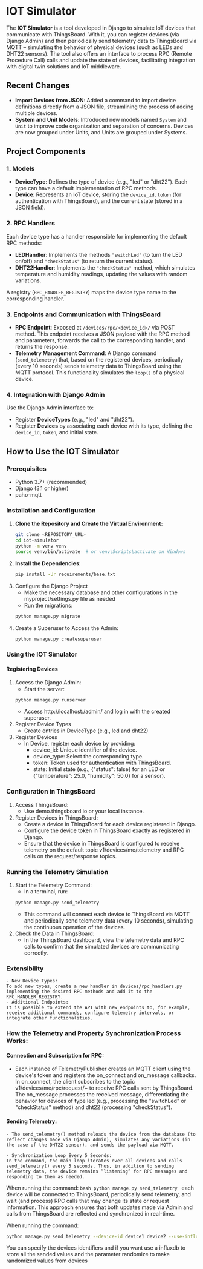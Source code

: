 # IOT Simulator

The **IOT Simulator** is a tool developed in Django to simulate IoT devices that communicate with ThingsBoard. With it, you can register devices (via Django Admin) and then periodically send telemetry data to ThingsBoard via MQTT – simulating the behavior of physical devices (such as LEDs and DHT22 sensors). The tool also offers an interface to process RPC (Remote Procedure Call) calls and update the state of devices, facilitating integration with digital twin solutions and IoT middleware.

## Recent Changes

- **Import Devices from JSON**: Added a command to import device definitions directly from a JSON file, streamlining the process of adding multiple devices.
- **System and Unit Models**: Introduced new models named `System` and `Unit` to improve code organization and separation of concerns. Devices are now grouped under Units, and Units are grouped under Systems.

## Project Components

### 1. Models
- **DeviceType**: Defines the type of device (e.g., "led" or "dht22"). Each type can have a default implementation of RPC methods.
- **Device**: Represents an IoT device, storing the `device_id`, `token` (for authentication with ThingsBoard), and the current state (stored in a JSON field).

### 2. RPC Handlers
Each device type has a handler responsible for implementing the default RPC methods:
- **LEDHandler**: Implements the methods `"switchLed"` (to turn the LED on/off) and `"checkStatus"` (to return the current status).
- **DHT22Handler**: Implements the `"checkStatus"` method, which simulates temperature and humidity readings, updating the values with random variations.

A registry (`RPC_HANDLER_REGISTRY`) maps the device type name to the corresponding handler.

### 3. Endpoints and Communication with ThingsBoard
- **RPC Endpoint**: Exposed at `/devices/rpc/<device_id>/` via POST method. This endpoint receives a JSON payload with the RPC method and parameters, forwards the call to the corresponding handler, and returns the response.
- **Telemetry Management Command**: A Django command (`send_telemetry`) that, based on the registered devices, periodically (every 10 seconds) sends telemetry data to ThingsBoard using the MQTT protocol. This functionality simulates the `loop()` of a physical device.

### 4. Integration with Django Admin
Use the Django Admin interface to:
- Register **DeviceTypes** (e.g., "led" and "dht22").
- Register **Devices** by associating each device with its type, defining the `device_id`, `token`, and initial state.

## How to Use the IOT Simulator

### Prerequisites
- Python 3.7+ (recommended)
- Django (3.1 or higher)
- paho-mqtt

### Installation and Configuration
1. **Clone the Repository and Create the Virtual Environment:**
   ```bash
   git clone <REPOSITORY_URL>
   cd iot-simulator
   python -m venv venv
   source venv/bin/activate  # or venv\Scripts\activate on Windows
   ```
2. **Install the Dependencies**:
    ```bash
    pip install -Ur requirements/base.txt
    ```
3. Configure the Django Project
    - Make the necessary database and other configurations in the myproject/settings.py file as needed
    - Run the migrations:
    ```bash
    python manage.py migrate
    ```
4. Create a Superuser to Access the Admin:
    ```bash
    python manage.py createsuperuser
    ```

### Using the IOT Simulator

#### Registering Devices
1. Access the Django Admin:
    - Start the server:
    ```bash
    python manage.py runserver
    ```
    - Access http://localhost:<port>/admin/ and log in with the created superuser.
2. Register Device Types
    - Create entries in DeviceType (e.g., led and dht22)
3. Register Devices
    - In Device, register each device by providing:
        - device_id: Unique identifier of the device.
        - device_type: Select the corresponding type.
        - token: Token used for authentication with ThingsBoard.
        - state: Initial state (e.g., {"status": false} for an LED or {"temperature": 25.0, "humidity": 50.0} for a sensor).

### Configuration in ThingsBoard
1. Access ThingsBoard:
    - Use demo.thingsboard.io or your local instance.
2. Register Devices in ThingsBoard:
    - Create a device in ThingsBoard for each device registered in Django.
    - Configure the device token in ThingsBoard exactly as registered in Django.
    - Ensure that the device in ThingsBoard is configured to receive telemetry on the default topic v1/devices/me/telemetry and RPC calls on the request/response topics.

### Running the Telemetry Simulation
1. Start the Telemetry Command:
    - In a terminal, run:
    ```bash
    python manage.py send_telemetry
    ```
    - This command will connect each device to ThingsBoard via MQTT and periodically send telemetry data (every 10 seconds), simulating the continuous operation of the devices.
2. Check the Data in ThingsBoard:
    - In the ThingsBoard dashboard, view the telemetry data and RPC calls to confirm that the simulated devices are communicating correctly.

### Extensibility
    - New Device Types:
    To add new types, create a new handler in devices/rpc_handlers.py implementing the desired RPC methods and add it to the RPC_HANDLER_REGISTRY.
    - Additional Endpoints:
    It is possible to extend the API with new endpoints to, for example, receive additional commands, configure telemetry intervals, or integrate other functionalities.


### How the Telemetry and Property Synchronization Process Works:

#### Connection and Subscription for RPC:
- Each instance of TelemetryPublisher creates an MQTT client using the device's token and registers the on_connect and on_message callbacks.
    In on_connect, the client subscribes to the topic v1/devices/me/rpc/request/+ to receive RPC calls sent by ThingsBoard.
    The on_message processes the received message, differentiating the behavior for devices of type led (e.g., processing the "switchLed" or "checkStatus" method) and dht22 (processing "checkStatus").

#### Sending Telemetry:
    - The send_telemetry() method reloads the device from the database (to reflect changes made via Django Admin), simulates any variations (in the case of the DHT22 sensor), and sends the payload via MQTT.

    - Synchronization Loop Every 5 Seconds:
    In the command, the main loop iterates over all devices and calls send_telemetry() every 5 seconds. Thus, in addition to sending telemetry data, the device remains “listening” for RPC messages and responding to them as needed.

When running the command:
    ```bash
    python manage.py send_telemetry
    ```
each device will be connected to ThingsBoard, periodically send telemetry, and wait (and process) RPC calls that may change its state or request information.
This approach ensures that both updates made via Admin and calls from ThingsBoard are reflected and synchronized in real-time.

When running the command:
```bash
python manage.py send_telemetry --device-id device1 device2 --use-influxdb --randomize
```
You can specify the devices identifiers and if you want use a influxdb to store all the sended values and the parameter randomize to make randomized values from devices